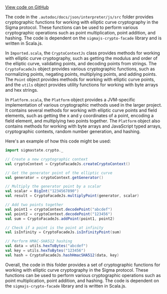 [View code on GitHub](sigmastate-interpreterhttps://github.com/ScorexFoundation/sigmastate-interpreter/.autodoc/docs/json/interpreter/js)

The code in the `.autodoc/docs/json/interpreter/js/src` folder provides cryptographic functions for working with elliptic curve cryptography in the Sigma protocol. These functions can be used to perform various cryptographic operations such as point multiplication, point addition, and hashing. The code is dependent on the `sigmajs-crypto-facade` library and is written in Scala.js.

In `Imported.scala`, the `CryptoContextJs` class provides methods for working with elliptic curve cryptography, such as getting the modulus and order of the elliptic curve, validating points, and decoding points from strings. The `CryptoFacadeJs` object provides various cryptographic functions, such as normalizing points, negating points, multiplying points, and adding points. The `Point` object provides methods for working with elliptic curve points, and the `utils` object provides utility functions for working with byte arrays and hex strings.

In `Platform.scala`, the `Platform` object provides a JVM-specific implementation of various cryptographic methods used in the larger project. It contains several methods for working with elliptic curve points and field elements, such as getting the x and y coordinates of a point, encoding a field element, and multiplying two points together. The `Platform` object also contains methods for working with byte arrays and JavaScript typed arrays, cryptographic contexts, random number generation, and hashing.

Here's an example of how this code might be used:

```scala
import sigmastate.crypto._

// Create a new cryptographic context
val cryptoContext = CryptoFacadeJs.createCryptoContext()

// Get the generator point of the elliptic curve
val generator = cryptoContext.getGenerator()

// Multiply the generator point by a scalar
val scalar = BigInt("1234567890")
val result = CryptoFacadeJs.multiplyPoint(generator, scalar)

// Add two points together
val point1 = cryptoContext.decodePoint("abcdef")
val point2 = cryptoContext.decodePoint("123456")
val sum = CryptoFacadeJs.addPoint(point1, point2)

// Check if a point is the point at infinity
val isInfinity = CryptoFacadeJs.isInfinityPoint(sum)

// Perform HMAC-SHA512 hashing
val data = utils.hexToBytes("abcdef")
val key = utils.hexToBytes("123456")
val hash = CryptoFacadeJs.hashHmacSHA512(data, key)
```

Overall, the code in this folder provides a set of cryptographic functions for working with elliptic curve cryptography in the Sigma protocol. These functions can be used to perform various cryptographic operations such as point multiplication, point addition, and hashing. The code is dependent on the `sigmajs-crypto-facade` library and is written in Scala.js.
